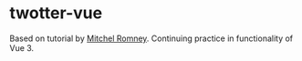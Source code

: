 # twotter-vue

Based on tutorial by [Mitchel Romney](https://github.com/MitchellRomney). Continuing practice in functionality of Vue 3.
